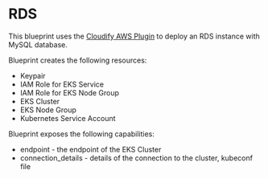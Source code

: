 # RDS

This blueprint uses the [Cloudify AWS Plugin](https://docs.cloudify.co/latest/working_with/official_plugins/infrastructure/aws/) to deploy an RDS instance with MySQL database.  

Blueprint creates the following resources:
* Keypair
* IAM Role for EKS Service
* IAM Role for EKS Node Group
* EKS Cluster
* EKS Node Group
* Kubernetes Service Account

Blueprint exposes the following capabilities:
* endpoint - the endpoint of the EKS Cluster
* connection_details - details of the connection to the cluster, kubeconf file
